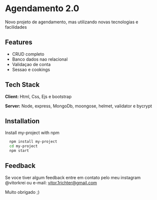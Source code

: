 
# Agendamento 2.0
Novo projeto de agendamento, mas utilizando novas tecnologias e facilidades

## Features

- CRUD completo
- Banco dados nao relacional 
- Validaçao de conta
- Sessao e cookings

## Tech Stack

**Client:** Html, Css, Ejs e bootstrap

**Server:** Node, express, MongoDb, moongose, helmet, validator e bycrypt

## Installation

Install my-project with npm

```bash
  npm install my-project
  cd my-project
  npm start
```
    
## Feedback

Se voce tiver algum feedback entre em contato pelo meu instagram @vitorkrei ou e-mail: vitor.1richter@gmail.com

Muito obrigado ;)

